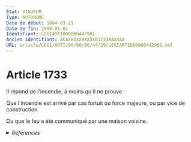 ```yaml
---
État: VIGUEUR
Type: AUTONOME
Date de début: 1804-03-21
Date de fin: 2999-01-01
Identifiant: LEGIARTI000006442901
Ancien identifiant: ACAXXXXXXXX5X01733AAXXAA
URL: article/LEGI/ARTI/00/00/06/44/29/LEGIARTI000006442901.xml
---
```


<h1>Article 1733</h1>

Il répond de l'incendie, à moins qu'il ne prouve :<br />

Que l'incendie est arrivé par cas fortuit ou force majeure, ou par vice de
construction.<br />

Ou que le feu a été communiqué par une maison voisine.


<details>
  <summary><em>Références</em></summary>

  <h2>Articles faisant référence à l'article</h2>
  
  <ul>
    <li>
      <a href="https://legal.tricoteuses.fr//redirection/LEGIARTI000006539894?vers=git&vers=legifrance">Code de la défense - article L2234-17 AUTONOME ABROGE, en vigueur du 2004-12-21 au 2024-10-03</a> CITATION source
    </li>
    <li>
      <a href="https://legal.tricoteuses.fr//redirection/LEGIARTI000006438840?vers=git&vers=legifrance">Code civil - article 1384 AUTONOME MODIFIE, en vigueur du 2002-03-05 au 2016-10-01</a> CITATION source
    </li>
    <li>
      <a href="https://legal.tricoteuses.fr//redirection/LEGIARTI000006438839?vers=git&vers=legifrance">Code civil - article 1384 AUTONOME MODIFIE, en vigueur du 1971-01-01 au 2002-03-05</a> CITATION source
    </li>
    <li>
      <a href="https://legal.tricoteuses.fr//redirection/LEGIARTI000032041559?vers=git&vers=legifrance">Code civil - article 1242 AUTONOME VIGUEUR, en vigueur depuis le 2016-10-01</a> CITATION source
    </li>
    <li>
      <a href="https://legal.tricoteuses.fr//redirection/LEGIARTI000032042363?vers=git&vers=legifrance">Code civil - article 1384 AUTONOME VIGUEUR, en vigueur depuis le 2016-10-01</a> CITATION source
    </li>
    <li>
      <a href="https://legal.tricoteuses.fr//redirection/LEGIARTI000006584031?vers=git&vers=legifrance">Code rural (nouveau) - article L451-8 AUTONOME VIGUEUR, en vigueur depuis le 1982-12-01</a> CITATION source
    </li>
    <li>
      <a href="https://legal.tricoteuses.fr//redirection/LEGIARTI000041760926?vers=git&vers=legifrance">Code civil - article 1384 AUTONOME MODIFIE, en vigueur du 1804-03-21 au 1922-11-09</a> CITATION source
    </li>
    <li>
      <a href="https://legal.tricoteuses.fr//redirection/LEGIARTI000032042688?vers=git&vers=legifrance">Code des assurances - article L121-13 AUTONOME VIGUEUR, en vigueur depuis le 2016-10-01</a> CITATION source
    </li>
    <li>
      <a href="https://legal.tricoteuses.fr//redirection/LEGIARTI000006792384?vers=git&vers=legifrance">Code des assurances - article L121-13 AUTONOME MODIFIE, en vigueur du 1976-07-21 au 2016-10-01</a> CITATION source
    </li>
    <li>
      <a href="https://legal.tricoteuses.fr//redirection/LEGIARTI000032006591?vers=git&vers=legifrance">Ordonnance n° 2016-131 du 10 février 2016 portant réforme du droit des contrats, du régime général et de la preuve des obligations - article 2 ENTIEREMENT_MODIF</a> CITATION source
    </li>
    <li>
      <a href="https://legal.tricoteuses.fr//redirection/LEGIARTI000046513674?vers=git&vers=legifrance">Code civil - article 1384 AUTONOME MODIFIE, en vigueur du 1937-04-06 au 1971-01-01</a> CITATION source
    </li>
    <li>
      <a href="https://legal.tricoteuses.fr//redirection/LEGIARTI000006341043?vers=git&vers=legifrance">Ordonnance n°59-63 du 6 janvier 1959 relative aux réquisitions de biens et de services - article 20 AUTONOME ABROGE, en vigueur du 1959-01-08 au 2004-12-21</a> CITATION source
    </li>
    <li>
      <a href="https://legal.tricoteuses.fr//redirection/LEGIARTI000006284127?vers=git&vers=legifrance">Loi du 1er juin 1924 mettant en vigueur la législation civile française dans les départements du Bas-Rhin, du Haut-Rhin et de la Moselle - article 72 AUTONOME VIGUEUR, en vigueur depuis le 1924-06-03</a> CITATION source
    </li>
    <li>
      <a href="https://legal.tricoteuses.fr//redirection/LEGIARTI000046513651?vers=git&vers=legifrance">Code civil - article 1384 AUTONOME MODIFIE, en vigueur du 1922-11-09 au 1937-04-06</a> CITATION source
    </li>
    <li>
      <a href="https://legal.tricoteuses.fr//redirection/LEGIARTI000006382715?vers=git&vers=legifrance">Arrêté du 18 janvier 1977 fixant les conditions de nomination des capitaines professionnels de sapeurs-pompiers communaux - article ANNEXE III AUTONOME VIGUEUR, en vigueur depuis le 1992-02-08</a> CITATION source
    </li>
  </ul>
  
  <h2>Références faites par l'article</h2>
  
  <ul>
    <li>
      CODIFICATION source Loi 1804-03-07
    </li>
    <li>
      CREATION source Loi 1804-03-07 promulguée le 17 mars 1804
    </li>
    <li>
      1924-06-01 CITATION cible <a href="https://legal.tricoteuses.fr//redirection/LEGIARTI000006284127?vers=git&vers=legifrance">Loi du 1er juin 1924 mettant en vigueur la législation civile française dans les départements du Bas-Rhin, du Haut-Rhin et de la Moselle - article 72 AUTONOME VIGUEUR, en vigueur depuis le 1924-06-03</a>
    </li>
    <li>
      1959-01-06 CITATION cible <a href="https://legal.tricoteuses.fr//redirection/LEGIARTI000006341043?vers=git&vers=legifrance">Ordonnance n°59-63 du 6 janvier 1959 relative aux réquisitions de biens et de services - article 20 AUTONOME ABROGE, en vigueur du 1959-01-08 au 2004-12-21</a>
    </li>
    <li>
      1977-01-18 CITATION cible <a href="https://legal.tricoteuses.fr//redirection/LEGIARTI000006382715?vers=git&vers=legifrance">Arrêté du 18 janvier 1977 fixant les conditions de nomination des capitaines professionnels de sapeurs-pompiers communaux - article ANNEXE III AUTONOME VIGUEUR, en vigueur depuis le 1992-02-08</a>
    </li>
    <li>
      2016-02-10 CITATION cible <a href="https://legal.tricoteuses.fr//redirection/LEGIARTI000032006591?vers=git&vers=legifrance">Ordonnance n° 2016-131 du 10 février 2016 portant réforme du droit des contrats, du régime général et de la preuve des obligations - article 2 ENTIEREMENT_MODIF</a>
    </li>
    <li>
      2999-01-01 CITATION cible <a href="https://legal.tricoteuses.fr//redirection/LEGIARTI000032041559?vers=git&vers=legifrance">Code civil - article 1242 AUTONOME VIGUEUR, en vigueur depuis le 2016-10-01</a>
    </li>
    <li>
      2999-01-01 CITATION cible <a href="https://legal.tricoteuses.fr//redirection/LEGIARTI000046513674?vers=git&vers=legifrance">Code civil - article 1384 AUTONOME MODIFIE, en vigueur du 1937-04-06 au 1971-01-01</a>
    </li>
    <li>
      2999-01-01 CITATION cible <a href="https://legal.tricoteuses.fr//redirection/LEGIARTI000006539894?vers=git&vers=legifrance">Code de la défense - article L2234-17 AUTONOME ABROGE, en vigueur du 2004-12-21 au 2024-10-03</a>
    </li>
    <li>
      2999-01-01 CITATION cible <a href="https://legal.tricoteuses.fr//redirection/LEGIARTI000032042688?vers=git&vers=legifrance">Code des assurances - article L121-13 AUTONOME VIGUEUR, en vigueur depuis le 2016-10-01</a>
    </li>
    <li>
      2999-01-01 CITATION cible <a href="https://legal.tricoteuses.fr//redirection/LEGIARTI000006584031?vers=git&vers=legifrance">Code rural (nouveau) - article L451-8 AUTONOME VIGUEUR, en vigueur depuis le 1982-12-01</a>
    </li>
  </ul>
</details>
